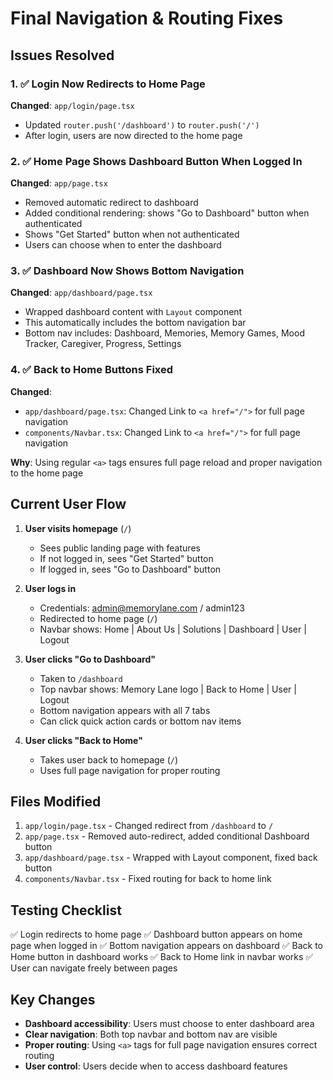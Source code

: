 # Final Navigation & Routing Fixes

## Issues Resolved

### 1. ✅ Login Now Redirects to Home Page
**Changed**: `app/login/page.tsx`
- Updated `router.push('/dashboard')` to `router.push('/')`
- After login, users are now directed to the home page

### 2. ✅ Home Page Shows Dashboard Button When Logged In
**Changed**: `app/page.tsx`
- Removed automatic redirect to dashboard
- Added conditional rendering: shows "Go to Dashboard" button when authenticated
- Shows "Get Started" button when not authenticated
- Users can choose when to enter the dashboard

### 3. ✅ Dashboard Now Shows Bottom Navigation
**Changed**: `app/dashboard/page.tsx`
- Wrapped dashboard content with `Layout` component
- This automatically includes the bottom navigation bar
- Bottom nav includes: Dashboard, Memories, Memory Games, Mood Tracker, Caregiver, Progress, Settings

### 4. ✅ Back to Home Buttons Fixed
**Changed**: 
- `app/dashboard/page.tsx`: Changed Link to `<a href="/">` for full page navigation
- `components/Navbar.tsx`: Changed Link to `<a href="/">` for full page navigation

**Why**: Using regular `<a>` tags ensures full page reload and proper navigation to the home page

## Current User Flow

1. **User visits homepage** (`/`)
   - Sees public landing page with features
   - If not logged in, sees "Get Started" button
   - If logged in, sees "Go to Dashboard" button

2. **User logs in**
   - Credentials: admin@memorylane.com / admin123
   - Redirected to home page (`/`)
   - Navbar shows: Home | About Us | Solutions | Dashboard | User | Logout

3. **User clicks "Go to Dashboard"**
   - Taken to `/dashboard`
   - Top navbar shows: Memory Lane logo | Back to Home | User | Logout
   - Bottom navigation appears with all 7 tabs
   - Can click quick action cards or bottom nav items

4. **User clicks "Back to Home"**
   - Takes user back to homepage (`/`)
   - Uses full page navigation for proper routing

## Files Modified

1. `app/login/page.tsx` - Changed redirect from `/dashboard` to `/`
2. `app/page.tsx` - Removed auto-redirect, added conditional Dashboard button
3. `app/dashboard/page.tsx` - Wrapped with Layout component, fixed back button
4. `components/Navbar.tsx` - Fixed routing for back to home link

## Testing Checklist

✅ Login redirects to home page
✅ Dashboard button appears on home page when logged in
✅ Bottom navigation appears on dashboard
✅ Back to Home button in dashboard works
✅ Back to Home link in navbar works
✅ User can navigate freely between pages

## Key Changes

- **Dashboard accessibility**: Users must choose to enter dashboard area
- **Clear navigation**: Both top navbar and bottom nav are visible
- **Proper routing**: Using `<a>` tags for full page navigation ensures correct routing
- **User control**: Users decide when to access dashboard features
